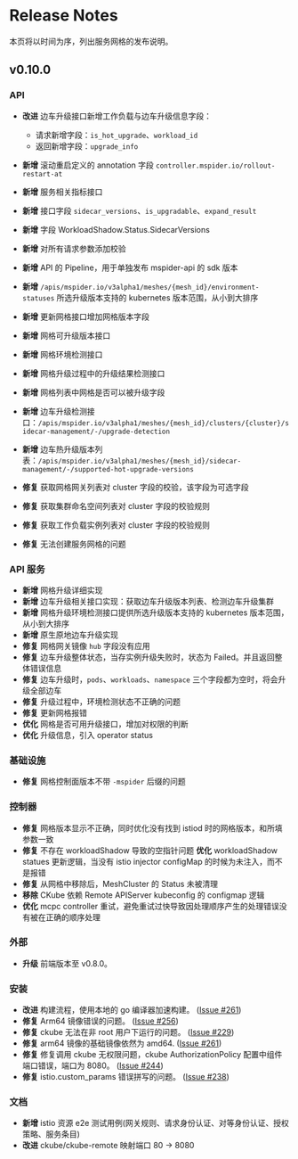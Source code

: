 # Release Notes

本页将以时间为序，列出服务网格的发布说明。

## v0.10.0

### API

- **改进** 边车升级接口新增工作负载与边车升级信息字段：

    - 请求新增字段：`is_hot_upgrade`、`workload_id`
    - 返回新增字段：`upgrade_info`
    
- **新增** 滚动重启定义的 annotation 字段 `controller.mspider.io/rollout-restart-at`
- **新增** 服务相关指标接口
- **新增** 接口字段 `sidecar_versions`、`is_upgradable`、`expand_result`
- **新增** 字段 WorkloadShadow.Status.SidecarVersions
- **新增** 对所有请求参数添加校验
- **新增** API 的 Pipeline，用于单独发布 mspider-api 的 sdk 版本
- **新增** `/apis/mspider.io/v3alpha1/meshes/{mesh_id}/environment-statuses` 所选升级版本支持的 kubernetes 版本范围，从小到大排序
- **新增** 更新网格接口增加网格版本字段
- **新增** 网格可升级版本接口
- **新增** 网格环境检测接口
- **新增** 网格升级过程中的升级结果检测接口
- **新增** 网格列表中网格是否可以被升级字段
- **新增** 边车升级检测接口：`/apis/mspider.io/v3alpha1/meshes/{mesh_id}/clusters/{cluster}/sidecar-management/-/upgrade-detection`
- **新增** 边车热升级版本列表：`/apis/mspider.io/v3alpha1/meshes/{mesh_id}/sidecar-management/-/supported-hot-upgrade-versions`
- **修复** 获取网格网关列表对 cluster 字段的校验，该字段为可选字段
- **修复** 获取集群命名空间列表对 cluster 字段的校验规则
- **修复** 获取工作负载实例列表对 cluster 字段的校验规则
- **修复** 无法创建服务网格的问题

### API 服务

- **新增** 网格升级详细实现
- **新增** 边车升级相关接口实现：获取边车升级版本列表、检测边车升级集群
- **新增** 网格升级环境检测接口提供所选升级版本支持的 kubernetes 版本范围，从小到大排序
- **新增** 原生原地边车升级实现
- **修复**  网格网关镜像 `hub` 字段没有应用
- **修复** 边车升级整体状态，当存实例升级失败时，状态为 Failed。并且返回整体错误信息
- **修复** 边车升级时，`pods`、`workloads`、`namespace` 三个字段都为空时，将会升级全部边车
- **修复** 升级过程中，环境检测状态不正确的问题
- **修复**  更新网格报错
- **优化** 网格是否可用升级接口，增加对权限的判断
- **优化** 升级信息，引入 operator status

### 基础设施

- **修复** 网格控制面版本不带 `-mspider` 后缀的问题

### 控制器

- **修复** 网格版本显示不正确，同时优化没有找到 istiod 时的网格版本，和所填参数一致
- **修复** 不存在 workloadShadow 导致的空指针问题 **优化** workloadShadow statues 更新逻辑，当没有 istio injector configMap 的时候为未注入，而不是报错
- **修复** 从网格中移除后，MeshCluster 的 Status 未被清理
- **移除** CKube 依赖 Remote APIServer kubeconfig 的 configmap 逻辑
- **优化** mcpc controller 重试，避免重试过快导致因处理顺序产生的处理错误没有被在正确的顺序处理

### 外部

- **升级** 前端版本至 v0.8.0。

### 安装

- **改进** 构建流程，使用本地的 go 编译器加速构建。 ([Issue #261](https://gitlab.daocloud.cn/ndx/mspider/-/issues/261))
- **修复** Arm64 镜像错误的问题。 ([Issue #256](https://gitlab.daocloud.cn/ndx/mspider/-/issues/256))
- **修复** ckube 无法在非 root 用户下运行的问题。 ([Issue #229](https://gitlab.daocloud.cn/ndx/mspider/-/issues/229))
- **修复** arm64 镜像的基础镜像依然为 amd64. ([Issue #261](https://gitlab.daocloud.cn/ndx/mspider/-/issues/261))
- **修复** 修复调用 ckube 无权限问题，ckube AuthorizationPolicy 配置中组件端口错误，端口为 8080。 ([Issue #244](https://gitlab.daocloud.cn/ndx/mspider/-/issues/244))
- **修复** istio.custom_params 错误拼写的问题。 ([Issue #238](https://gitlab.daocloud.cn/ndx/mspider/-/issues/238))

### 文档

- **新增** istio 资源 e2e 测试用例(网关规则、请求身份认证、对等身份认证、授权策略、服务条目)
- **改进** ckube/ckube-remote 映射端口 80 -> 8080
